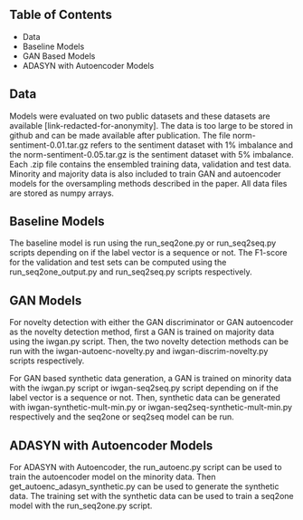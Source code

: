 
## Table of Contents
* Data
* Baseline Models
* GAN Based Models
* ADASYN with Autoencoder Models

## Data 
Models were evaluated on two public datasets and these datasets are available [link-redacted-for-anonymity]. The data is too large to be stored in github and can be made available after publication. The file norm-sentiment-0.01.tar.gz refers to the sentiment dataset with 1% imbalance and the norm-sentiment-0.05.tar.gz is the sentiment dataset with 5% imbalance. Each .zip file contains the ensembled training data, validation and test data. Minority and majority data is also included to train GAN and autoencoder models for the oversampling methods described in the paper. All data files are stored as numpy arrays.

## Baseline Models
The baseline model is run using the run_seq2one.py or run_seq2seq.py scripts depending on if the label vector is a 
sequence or not. The F1-score for the validation and test sets can be computed using the run_seq2one_output.py and
run_seq2seq.py scripts respectively.

## GAN Models
For novelty detection with either the GAN discriminator or GAN autoencoder as the novelty detection method, first a GAN
is trained on majority data using the iwgan.py script. Then, the two novelty detection methods can be run with the
iwgan-autoenc-novelty.py and iwgan-discrim-novelty.py scripts respectively. 

For GAN based synthetic data generation, a GAN is trained on minority data with the iwgan.py script or iwgan-seq2seq.py
script depending on if the label vector is a sequence or not. Then, synthetic data can be generated with 
iwgan-synthetic-mult-min.py or iwgan-seq2seq-synthetic-mult-min.py respectively and the seq2one or seq2seq model can be
run.

## ADASYN with Autoencoder Models
For ADASYN with Autoencoder, the run_autoenc.py script can be used to train the autoencoder model on the minority data. 
Then get_autoenc_adasyn_synthetic.py can be used to generate the synthetic data. The training set with the synthetic 
data can be used to train a seq2one model with the run_seq2one.py script. 

